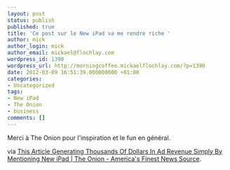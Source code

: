 ```yaml
---
layout: post
status: publish
published: true
title: 'Ce post sur le New iPad va me rendre riche '
author: mick
author_login: mick
author_email: mickael@flochlay.com
wordpress_id: 1390
wordpress_url: http://morningcoffee.mickaelflochlay.com/?p=1390
date: 2012-03-09 16:51:39.000000000 +01:00
categories:
- Uncategorized
tags:
- New iPad
- The Onion
- business
comments: []
---
```

Merci à The Onion pour l'inspiration et le fun en général.

via <a href="http://www.theonion.com/articles/this-article-generating-thousands-of-dollars-in-ad,27564/">This Article Generating Thousands Of Dollars In Ad Revenue Simply By Mentioning New iPad | The Onion - America's Finest News Source</a>.
